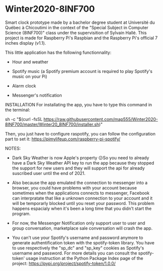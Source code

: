 # Winter2020-8INF700
Smart clock prototype made by a bachelor degree student at Université du Québec à Chicoutimi in the context of the "Special Subject in
Computer Science (8INF700)" class under the supervisition of Sylvain Hallé. This project is made for Raspberry Pi's Raspbian and the Raspberry Pi's
official 7 inches display (v1.1).


This little application has the following functionnality:

- Hour and weather

- Spotify music (a Spotify premium account is required to play Spotify's music on your Pi)

- Alarm clock

- Messenger's notification


INSTALLATION
For installating the app, you have to type this command in the terminal:

sh -c "$(curl -fsSL https://raw.githubusercontent.com/map555/Winter2020-8INF700/master/Winter20_8INF700/installer.sh)"

Then, you just have to configure raspotify, you can follow the configuration part to set it:
https://pimylifeup.com/raspberry-pi-spotify/




NOTES:
- Dark Sky Weather is now Apple's property 😕So you need to already have a Dark Sky Weather API key to run the app because they stopped the support for new users and they will support the api for already suscribed user until the end of 2021.


- Also because the app emulated the connection to messenger into a browser, you could have problems with your account because sometimes when the applications connects to messenger, Facebook can interpratate that like a unknown connection to your account and it will be temporarly blocked until you reset your password. This problem happens espacialy when it's been a long time that you didn't start the program.

- For now, the Messenger Notification only support user to user and group conversation, marketplace sale conversation will crash the app.

- You can't use your Spotify's username and password anymore to generate authentification token with the spotify-token library. You have to use respectively the "sp_dc" and "sp_key" cookies as Spotify's username and password. For more details you can consult the spotify-token' usage instruction at the Python Package Index page of the project: https://pypi.org/project/spotify-token/1.0.0/
